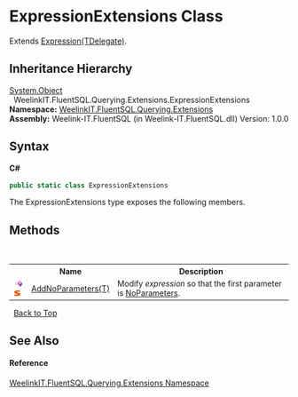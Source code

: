 # ExpressionExtensions Class
 

Extends <a href="http://msdn2.microsoft.com/en-us/library/bb335710" target="_blank">Expression(TDelegate)</a>.


## Inheritance Hierarchy
<a href="http://msdn2.microsoft.com/en-us/library/e5kfa45b" target="_blank">System.Object</a><br />&nbsp;&nbsp;WeelinkIT.FluentSQL.Querying.Extensions.ExpressionExtensions<br />
**Namespace:**&nbsp;<a href="8228ee1a-d58b-e795-efdf-f76e0ef01cf2">WeelinkIT.FluentSQL.Querying.Extensions</a><br />**Assembly:**&nbsp;Weelink-IT.FluentSQL (in Weelink-IT.FluentSQL.dll) Version: 1.0.0

## Syntax

**C#**<br />
``` C#
public static class ExpressionExtensions
```

The ExpressionExtensions type exposes the following members.


## Methods
&nbsp;<table><tr><th></th><th>Name</th><th>Description</th></tr><tr><td>![Public method](media/pubmethod.gif "Public method")![Static member](media/static.gif "Static member")</td><td><a href="c2671baf-f0b3-0b1a-c7e1-13df084eec8e">AddNoParameters(T)</a></td><td>
Modify *expression* so that the first parameter is <a href="366e7705-637b-5dcb-b457-635261f2ef32">NoParameters</a>.</td></tr></table>&nbsp;
<a href="#expressionextensions-class">Back to Top</a>

## See Also


#### Reference
<a href="8228ee1a-d58b-e795-efdf-f76e0ef01cf2">WeelinkIT.FluentSQL.Querying.Extensions Namespace</a><br />